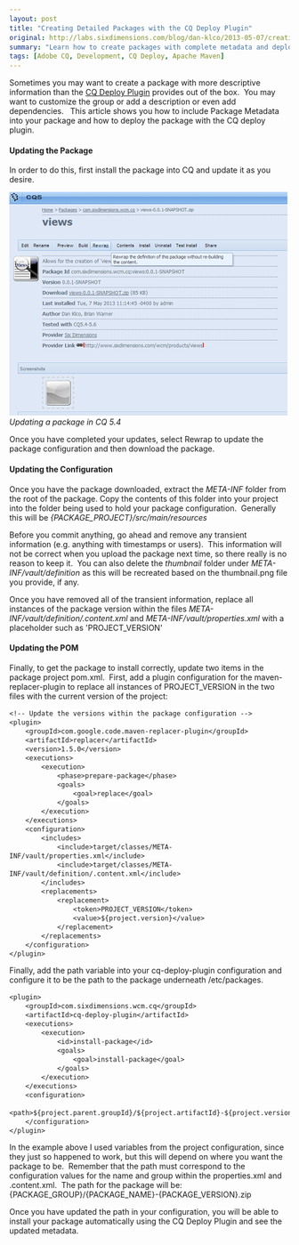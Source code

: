 ```yaml
---
layout: post
title: "Creating Detailed Packages with the CQ Deploy Plugin"
original: http://labs.sixdimensions.com/blog/dan-klco/2013-05-07/creating-detailed-packages-cq-deploy-plugin
summary: "Learn how to create packages with complete metadata and deploy them with the CQ Deploy Plugin"
tags: [Adobe CQ, Development, CQ Deploy, Apache Maven]
---
```


Sometimes you may want to create a package with more descriptive information than the [CQ Deploy Plugin](http://sixdimensions.github.io/cq-deploy-plugin/) provides out of the box. &nbsp;You may want to customize the group or add a description or even add dependencies. &nbsp; This article shows you how to include Package Metadata into your package and how to deploy the package with the CQ deploy plugin.

#### Updating the Package

In order to do this, first install the package into CQ and update it as you desire.

![Updating a Package in CQ 5.4][2]  
*Updating a package in CQ 5.4*

Once you have completed your updates, select Rewrap to update the package configuration and then download the package.

#### Updating the Configuration

Once you have the package downloaded, extract the *META-INF* folder from the root of the package.  Copy the contents of this folder into your project into the folder being used to hold your package configuration. &nbsp;Generally this will be *{PACKAGE_PROJECT}/src/main/resources*

Before you commit anything, go ahead and remove any transient information (e.g. anything with timestamps or users). &nbsp;This information will not be correct when you upload the package next time, so there really is no reason to keep it. &nbsp;You can also delete the *thumbnail* folder under&nbsp;*META-INF/vault/definition* as this will be recreated based on the thumbnail.png file you provide, if any.

Once you have removed all of the transient information, replace all instances of the package version within the files *META-INF/vault/definition/.content.xml* and *META-INF/vault/properties.xml*&nbsp;with a placeholder such as 'PROJECT_VERSION'

#### Updating the POM

Finally, to get the package to install correctly, update two items in the package project pom.xml. &nbsp;First, add a plugin configuration for the maven-replacer-plugin to replace all instances of PROJECT_VERSION in the two files with the current version of the project:

	<!-- Update the versions within the package configuration -->
	<plugin>
		<groupId>com.google.code.maven-replacer-plugin</groupId>
		<artifactId>replacer</artifactId>
		<version>1.5.0</version>
		<executions>
			<execution>
				<phase>prepare-package</phase>
				<goals>
					<goal>replace</goal>
				</goals>
			</execution>
		</executions>
		<configuration>
			<includes>
				<include>target/classes/META-INF/vault/properties.xml</include>
				<include>target/classes/META-INF/vault/definition/.content.xml</include>
			</includes>
			<replacements>
				<replacement>
					<token>PROJECT_VERSION</token>
					<value>${project.version}</value>
				</replacement>
			</replacements>
		</configuration>
	</plugin>

Finally, add the path variable into your cq-deploy-plugin configuration and configure it to be the path to the package underneath /etc/packages. &nbsp;

	<plugin>
		<groupId>com.sixdimensions.wcm.cq</groupId>
		<artifactId>cq-deploy-plugin</artifactId>
		<executions>
			<execution>
				<id>install-package</id>
				<goals>
					<goal>install-package</goal>
				</goals>
			</execution>
		</executions>
		<configuration>
			<path>${project.parent.groupId}/${project.artifactId}-${project.version}.zip</path>
		</configuration>
	</plugin>

In the example above I used variables from the project configuration, since they just so happened to work, but this will depend on where you want the package to be. &nbsp;Remember that the path must correspond to the configuration values for the name and group within the properties.xml and .content.xml. &nbsp;The path for the package will be: {PACKAGE\_GROUP}/{PACKAGE\_NAME}-{PACKAGE_VERSION}.zip

Once you have updated the path in your configuration, you will be able to install your package automatically using the CQ Deploy Plugin and see the updated metadata.

 [2]: /images/posts/2013-05-07-creating-detailed-packages-cq-deploy-plugin/update-package.png "Updating a Package in CQ 5.4"  